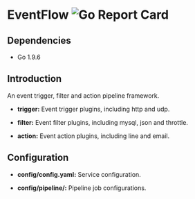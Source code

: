 # EventFlow ![Go Report Card](https://goreportcard.com/badge/github.com/tung-lin/EventFlow)

## Dependencies

- Go 1.9.6

## Introduction

An event trigger, filter and action pipeline framework.

- **trigger:** Event trigger plugins, including http and udp.

- **filter:** Event filter plugins, including mysql, json and throttle.

- **action:** Event action plugins, including line and email.

## Configuration

- **config/config.yaml:** Service configuration.

- **config/pipeline/:** Pipeline job configurations.





